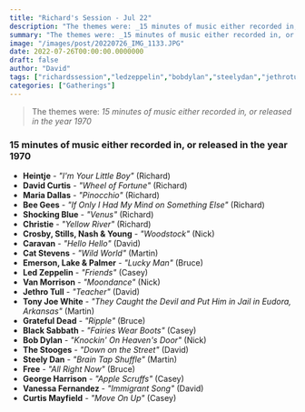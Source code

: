 ```yaml
---
title: "Richard's Session - Jul 22"
description: "The themes were: _15 minutes of music either recorded in, or released in the year 1970_"
summary: "The themes were: _15 minutes of music either recorded in, or released in the year 1970_"
image: "/images/post/20220726_IMG_1133.JPG"
date: 2022-07-26T00:00:00.0000000
draft: false
author: "David"
tags: ["richardssession","ledzeppelin","bobdylan","steelydan","jethrotull","vanmorrison","gratefuldead","tonyjoewhite","crosby","blacksabbath","thestooges","stills","caravan","emerson","catstevens","nashandyoung","beegees","lakeandpalmer","free","georgeharrison","heintje","christie","davidcurtis","mariadallas","shockingblue","curtismayfield","vanessafernandez"]
categories: ["Gatherings"]
---
```

> The themes were: _15 minutes of music either recorded in, or released in the year 1970_
### 15 minutes of music either recorded in, or released in the year 1970
- **Heintje** - _"I'm Your Little Boy"_ (Richard)
- **David Curtis** - _"Wheel of Fortune"_ (Richard)
- **Maria Dallas** - _"Pinocchio"_ (Richard)
- **Bee Gees** - _"If Only I Had My Mind on Something Else"_ (Richard)
- **Shocking Blue** - _"Venus"_ (Richard)
- **Christie** - _"Yellow River"_ (Richard)
- **Crosby, Stills, Nash & Young** - _"Woodstock"_ (Nick)
- **Caravan** - _"Hello Hello"_ (David)
- **Cat Stevens** - _"Wild World"_ (Martin)
- **Emerson, Lake & Palmer** - _"Lucky Man"_ (Bruce)
- **Led Zeppelin** - _"Friends"_ (Casey)
- **Van Morrison** - _"Moondance"_ (Nick)
- **Jethro Tull** - _"Teacher"_ (David)
- **Tony Joe White** - _"They Caught the Devil and Put Him in Jail in Eudora, Arkansas"_ (Martin)
- **Grateful Dead** - _"Ripple"_ (Bruce)
- **Black Sabbath** - _"Fairies Wear Boots"_ (Casey)
- **Bob Dylan** - _"Knockin' On Heaven's Door"_ (Nick)
- **The Stooges** - _"Down on the Street"_ (David)
- **Steely Dan** - _"Brain Tap Shuffle"_ (Martin)
- **Free** - _"All Right Now"_ (Bruce)
- **George Harrison** - _"Apple Scruffs"_ (Casey)
- **Vanessa Fernandez** - _"Immigrant Song"_ (David)
- **Curtis Mayfield** - _"Move On Up"_ (Casey)
